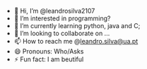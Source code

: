 - 👋 Hi, I’m @leandrosilva2107
- 👀 I’m interested in programming?
- 🌱 I’m currently learning python, java and C;
- 💞️ I’m looking to collaborate on ...
- 📫 How to reach me @leandro.silva@ua.pt
- 😄 Pronouns: Who/Asks
- ⚡ Fun fact: I am beutiful

<!---
leandrosilva2107/leandrosilva2107 is a ✨ special ✨ repository because its `README.md` (this file) appears on your GitHub profile.
You can click the Preview link to take a look at your changes.
--->
